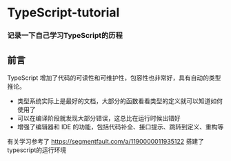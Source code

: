 # TypeScript-tutorial
### 记录一下自己学习TypeScript的历程

## 前言

TypeScript 增加了代码的可读性和可维护性，包容性也非常好，具有自动的类型推论。
- 类型系统实际上是最好的文档，大部分的函数看看类型的定义就可以知道如何使用了
- 可以在编译阶段就发现大部分错误，这总比在运行时候出错好
- 增强了编辑器和 IDE 的功能，包括代码补全、接口提示、跳转到定义、重构等


有关学习参考了  https://segmentfault.com/a/1190000011935122   搭建了typescript的运行环境